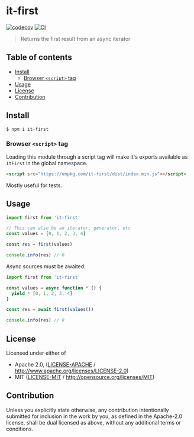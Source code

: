 # it-first <!-- omit in toc -->

[![codecov](https://img.shields.io/codecov/c/github/achingbrain/it.svg?style=flat-square)](https://codecov.io/gh/achingbrain/it)
[![CI](https://img.shields.io/github/actions/workflow/status/achingbrain/it/js-test-and-release.yml?branch=master\&style=flat-square)](https://github.com/achingbrain/it/actions/workflows/js-test-and-release.yml?query=branch%3Amaster)

> Returns the first result from an async iterator

## Table of contents <!-- omit in toc -->

- [Install](#install)
  - [Browser `<script>` tag](#browser-script-tag)
- [Usage](#usage)
- [License](#license)
- [Contribution](#contribution)

## Install

```console
$ npm i it-first
```

### Browser `<script>` tag

Loading this module through a script tag will make it's exports available as `ItFirst` in the global namespace.

```html
<script src="https://unpkg.com/it-first/dist/index.min.js"></script>
```

Mostly useful for tests.

## Usage

```javascript
import first from 'it-first'

// This can also be an iterator, generator, etc
const values = [0, 1, 2, 3, 4]

const res = first(values)

console.info(res) // 0
```

Async sources must be awaited:

```javascript
import first from 'it-first'

const values = async function * () {
  yield * [0, 1, 2, 3, 4]
}

const res = await first(values())

console.info(res) // 0
```

## License

Licensed under either of

- Apache 2.0, ([LICENSE-APACHE](LICENSE-APACHE) / <http://www.apache.org/licenses/LICENSE-2.0>)
- MIT ([LICENSE-MIT](LICENSE-MIT) / <http://opensource.org/licenses/MIT>)

## Contribution

Unless you explicitly state otherwise, any contribution intentionally submitted for inclusion in the work by you, as defined in the Apache-2.0 license, shall be dual licensed as above, without any additional terms or conditions.
